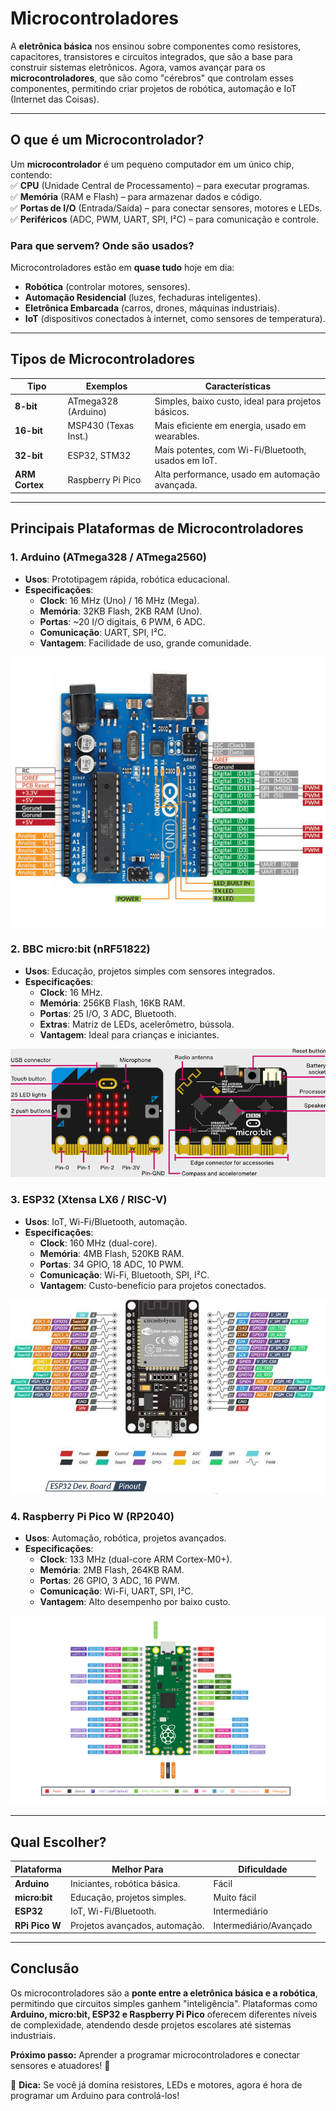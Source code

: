 # **Microcontroladores**  

A **eletrônica básica** nos ensinou sobre componentes como resistores, capacitores, transistores e circuitos integrados, que são a base para construir sistemas eletrônicos. Agora, vamos avançar para os **microcontroladores**, que são como "cérebros" que controlam esses componentes, permitindo criar projetos de robótica, automação e IoT (Internet das Coisas).  

---

## **O que é um Microcontrolador?**  
Um **microcontrolador** é um pequeno computador em um único chip, contendo:  
✅ **CPU** (Unidade Central de Processamento) – para executar programas.  
✅ **Memória** (RAM e Flash) – para armazenar dados e código.  
✅ **Portas de I/O** (Entrada/Saída) – para conectar sensores, motores e LEDs.  
✅ **Periféricos** (ADC, PWM, UART, SPI, I²C) – para comunicação e controle.  

### **Para que servem? Onde são usados?**  
Microcontroladores estão em **quase tudo** hoje em dia:  
- **Robótica** (controlar motores, sensores).  
- **Automação Residencial** (luzes, fechaduras inteligentes).  
- **Eletrônica Embarcada** (carros, drones, máquinas industriais).  
- **IoT** (dispositivos conectados à internet, como sensores de temperatura).  

---

## **Tipos de Microcontroladores**  

| **Tipo**       | **Exemplos**          | **Características**                          |
|---------------|----------------------|--------------------------------------------|
| **8-bit**     | ATmega328 (Arduino)  | Simples, baixo custo, ideal para projetos básicos. |
| **16-bit**    | MSP430 (Texas Inst.) | Mais eficiente em energia, usado em wearables. |
| **32-bit**    | ESP32, STM32         | Mais potentes, com Wi-Fi/Bluetooth, usados em IoT. |
| **ARM Cortex**| Raspberry Pi Pico    | Alta performance, usado em automação avançada. |

---

## **Principais Plataformas de Microcontroladores**  

### **1. Arduino (ATmega328 / ATmega2560)**  
- **Usos**: Prototipagem rápida, robótica educacional.  
- **Especificações**:  
  - **Clock**: 16 MHz (Uno) / 16 MHz (Mega).  
  - **Memória**: 32KB Flash, 2KB RAM (Uno).  
  - **Portas**: ~20 I/O digitais, 6 PWM, 6 ADC.  
  - **Comunicação**: UART, SPI, I²C.  
  - **Vantagem**: Facilidade de uso, grande comunidade.  

<center><img src="img/arduino_new.png" alt="Arduino"></center>

### **2. BBC micro:bit (nRF51822)**  
- **Usos**: Educação, projetos simples com sensores integrados.  
- **Especificações**:  
  - **Clock**: 16 MHz.  
  - **Memória**: 256KB Flash, 16KB RAM.  
  - **Portas**: 25 I/O, 3 ADC, Bluetooth.  
  - **Extras**: Matriz de LEDs, acelerômetro, bússola.  
  - **Vantagem**: Ideal para crianças e iniciantes. 

<center><img src="img/microbit.png" alt="Microbit"></center>


### **3. ESP32 (Xtensa LX6 / RISC-V)**  
- **Usos**: IoT, Wi-Fi/Bluetooth, automação.  
- **Especificações**:  
  - **Clock**: 160 MHz (dual-core).  
  - **Memória**: 4MB Flash, 520KB RAM.  
  - **Portas**: 34 GPIO, 18 ADC, 10 PWM.  
  - **Comunicação**: Wi-Fi, Bluetooth, SPI, I²C.  
  - **Vantagem**: Custo-benefício para projetos conectados.  

<center><img src="img/esp32.jpg" alt="ESP32"></center>

### **4. Raspberry Pi Pico W (RP2040)**  
- **Usos**: Automação, robótica, projetos avançados.  
- **Especificações**:  
  - **Clock**: 133 MHz (dual-core ARM Cortex-M0+).  
  - **Memória**: 2MB Flash, 264KB RAM.  
  - **Portas**: 26 GPIO, 3 ADC, 16 PWM.  
  - **Comunicação**: Wi-Fi, UART, SPI, I²C.  
  - **Vantagem**: Alto desempenho por baixo custo.  

<center><img src="img/raspberry.png" alt="Raspberry PI PICO W"></center>


---

## **Qual Escolher?**  

| **Plataforma** | **Melhor Para** | **Dificuldade** |  
|--------------|----------------|----------------|  
| **Arduino**  | Iniciantes, robótica básica. | Fácil |  
| **micro:bit** | Educação, projetos simples. | Muito fácil |  
| **ESP32**    | IoT, Wi-Fi/Bluetooth. | Intermediário |  
| **RPi Pico W**| Projetos avançados, automação. | Intermediário/Avançado |  

---

## **Conclusão**  
Os microcontroladores são a **ponte entre a eletrônica básica e a robótica**, permitindo que circuitos simples ganhem "inteligência". Plataformas como **Arduino, micro:bit, ESP32 e Raspberry Pi Pico** oferecem diferentes níveis de complexidade, atendendo desde projetos escolares até sistemas industriais.  

**Próximo passo:** Aprender a programar microcontroladores e conectar sensores e atuadores! 🚀  

🔌 **Dica:** Se você já domina resistores, LEDs e motores, agora é hora de programar um Arduino para controlá-los!

